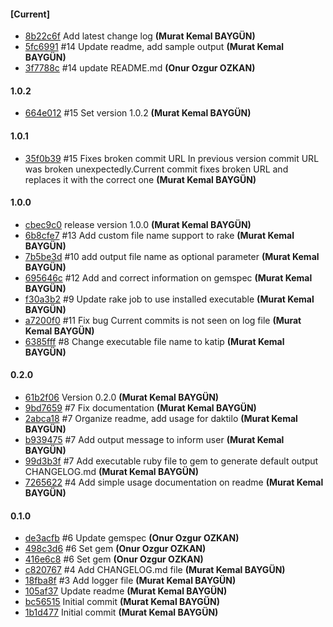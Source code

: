 
#### [Current]
 * [8b22c6f](../../commit/8b22c6f) Add latest change log __(Murat Kemal BAYGÜN)__
 * [5fc6991](../../commit/5fc6991) #14 Update readme, add sample output __(Murat Kemal BAYGÜN)__
 * [3f7788c](../../commit/3f7788c) #14 update README.md __(Onur Ozgur OZKAN)__

#### 1.0.2
 * [664e012](../../commit/664e012)  #15 Set version 1.0.2 __(Murat Kemal BAYGÜN)__

#### 1.0.1
 * [35f0b39](../../commit/35f0b39)  #15 Fixes broken commit URL   In previous version commit URL was broken unexpectedly.Current commit fixes broken URL and replaces it with the correct one __(Murat Kemal BAYGÜN)__

#### 1.0.0
 * [cbec9c0](../../commit/cbec9c0) release version 1.0.0 __(Murat Kemal BAYGÜN)__
 * [6b8cfe7](../../commit/6b8cfe7) #13 Add custom file name support to rake __(Murat Kemal BAYGÜN)__
 * [7b5be3d](../../commit/7b5be3d) #10 add output file name as optional parameter __(Murat Kemal BAYGÜN)__
 * [695646c](../../commit/695646c) #12 Add and correct information on gemspec __(Murat Kemal BAYGÜN)__
 * [f30a3b2](../../commit/f30a3b2) #9 Update rake job to use installed executable __(Murat Kemal BAYGÜN)__
 * [a7200f0](../../commit/a7200f0) #11 Fix bug Current commits is not seen on log file __(Murat Kemal BAYGÜN)__
 * [6385fff](../../commit/6385fff) #8 Change executable file name to katip __(Murat Kemal BAYGÜN)__

#### 0.2.0
 * [61b2f06](../../commit/61b2f06) Version 0.2.0 __(Murat Kemal BAYGÜN)__
 * [9bd7659](../../commit/9bd7659) #7 Fix documentation __(Murat Kemal BAYGÜN)__
 * [2abca18](../../commit/2abca18) #7 Organize readme, add usage for daktilo __(Murat Kemal BAYGÜN)__
 * [b939475](../../commit/b939475) #7 Add output message to inform user __(Murat Kemal BAYGÜN)__
 * [99d3b3f](../../commit/99d3b3f) #7 Add executable ruby file to gem to generate default output CHANGELOG.md __(Murat Kemal BAYGÜN)__
 * [7265622](../../commit/7265622)  #4 Add simple usage documentation on readme __(Murat Kemal BAYGÜN)__

#### 0.1.0
 * [de3acfb](../../commit/de3acfb) #6 Update gemspec __(Onur Ozgur OZKAN)__
 * [498c3d6](../../commit/498c3d6) #6 Set gem __(Onur Ozgur OZKAN)__
 * [416e6c8](../../commit/416e6c8) #6 Set gem __(Onur Ozgur OZKAN)__
 * [c820767](../../commit/c820767)  #4 Add CHANGELOG.md file __(Murat Kemal BAYGÜN)__
 * [18fba8f](../../commit/18fba8f)  #3 Add logger file __(Murat Kemal BAYGÜN)__
 * [105af37](../../commit/105af37) Update readme __(Murat Kemal BAYGÜN)__
 * [bc56515](../../commit/bc56515) Initial commit __(Murat Kemal BAYGÜN)__
 * [1b1d477](../../commit/1b1d477) Initial commit __(Murat Kemal BAYGÜN)__
